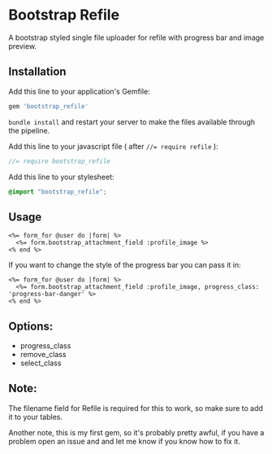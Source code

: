 # Bootstrap Refile

A bootstrap styled single file uploader for refile with progress bar and image preview.

## Installation

Add this line to your application's Gemfile:

```ruby
gem 'bootstrap_refile'
```

`bundle install` and restart your server to make the files available through the pipeline.

Add this line to your javascript file ( after `//= require refile` ):

```js
//= require bootstrap_refile
```


Add this line to your stylesheet:

```scss
@import "bootstrap_refile";
```


## Usage

``` erb
<%= form_for @user do |form| %>
  <%= form.bootstrap_attachment_field :profile_image %>
<% end %>
```

If you want to change the style of the progress bar you can pass it in:

``` erb
<%= form_for @user do |form| %>
  <%= form.bootstrap_attachment_field :profile_image, progress_class: 'progress-bar-danger' %>
<% end %>
```

## Options:

- progress_class
- remove_class
- select_class

## Note:

The filename field for Refile is required for this to work, so make sure to add it to your tables.

Another note, this is my first gem, so it's probably pretty awful, if you have a problem open an issue and and let me know if you know how to fix it.